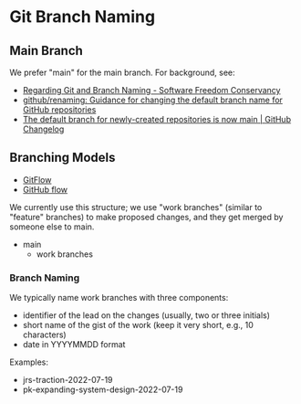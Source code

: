 # Git Branch Naming

## Main Branch

We prefer "main" for the main branch.  For background, see:

- [Regarding Git and Branch Naming \- Software Freedom Conservancy](https://sfconservancy.org/news/2020/jun/23/gitbranchname/)
- [github/renaming: Guidance for changing the default branch name for GitHub repositories](https://github.com/github/renaming/)
- [The default branch for newly\-created repositories is now main \| GitHub Changelog](https://github.blog/changelog/2020-10-01-the-default-branch-for-newly-created-repositories-is-now-main/)

## Branching Models

- [GitFlow](https://nvie.com/posts/a-successful-git-branching-model/)
- [GitHub flow](https://docs.github.com/en/get-started/quickstart/github-flow)

We currently use this structure; we use "work branches" (similar to "feature" branches) to make proposed changes, and they get merged by someone else to main.

- main
	- work branches

### Branch Naming

We typically name work branches with three components:

- identifier of the lead on the changes (usually, two or three initials)
- short name of the gist of the work (keep it very short, e.g., 10 characters)
- date in YYYYMMDD format

Examples:

- jrs-traction-2022-07-19
- pk-expanding-system-design-2022-07-19
